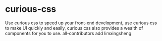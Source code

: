 # curious-css
Use curious css to speed up your front-end development, use curious css to make UI quickly and easily, curious css also provides a wealth of components for you to use.
all-contributors add limxingsheng <contribution>
